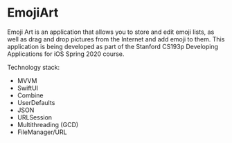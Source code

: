 # EmojiArt

Emoji Art is an application that allows you to store and edit emoji lists, as well as drag and drop pictures from the Internet and add emoji to them. This application is being developed as part of the Stanford CS193p Developing Applications for iOS Spring 2020 course.

Technology stack:

- MVVM
- SwiftUI
- Combine
- UserDefaults
- JSON
- URLSession
- Multithreading (GCD)
- FileManager/URL
